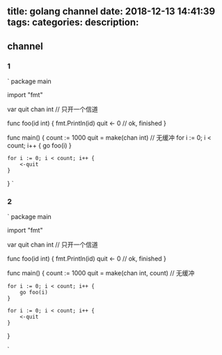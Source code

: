title: golang channel
date: 2018-12-13 14:41:39
tags:
categories:
description:
---

## channel


### 1 

`
package main

import "fmt"

var quit chan int // 只开一个信道

func foo(id int) {
	fmt.Println(id)
	quit <- 0 // ok, finished
}

func main() {
	count := 1000
	quit = make(chan int) // 无缓冲
	for i := 0; i < count; i++ {
		go foo(i)
	}

	for i := 0; i < count; i++ {
		<-quit
	}
}
`


### 2 
`
package main

import "fmt"

var quit chan int // 只开一个信道

func foo(id int) {
	fmt.Println(id)
	quit <- 0 // ok, finished
}

func main() {
	count := 1000
	quit = make(chan int, count) // 无缓冲

	for i := 0; i < count; i++ {
		go foo(i)
	}

	for i := 0; i < count; i++ {
		<-quit
	}
}

`

